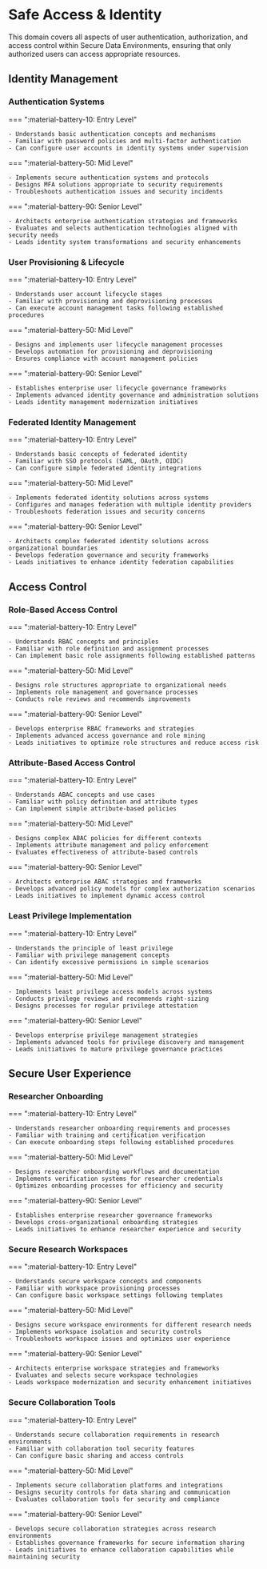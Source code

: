 # Safe Access & Identity

This domain covers all aspects of user authentication, authorization, and access control within Secure Data Environments, ensuring that only authorized users can access appropriate resources.

## Identity Management

### Authentication Systems

=== ":material-battery-10: Entry Level"

    - Understands basic authentication concepts and mechanisms
    - Familiar with password policies and multi-factor authentication
    - Can configure user accounts in identity systems under supervision

=== ":material-battery-50: Mid Level"

    - Implements secure authentication systems and protocols
    - Designs MFA solutions appropriate to security requirements
    - Troubleshoots authentication issues and security incidents

=== ":material-battery-90: Senior Level"

    - Architects enterprise authentication strategies and frameworks
    - Evaluates and selects authentication technologies aligned with security needs
    - Leads identity system transformations and security enhancements

### User Provisioning & Lifecycle

=== ":material-battery-10: Entry Level"

    - Understands user account lifecycle stages
    - Familiar with provisioning and deprovisioning processes
    - Can execute account management tasks following established procedures

=== ":material-battery-50: Mid Level"

    - Designs and implements user lifecycle management processes
    - Develops automation for provisioning and deprovisioning
    - Ensures compliance with account management policies

=== ":material-battery-90: Senior Level"

    - Establishes enterprise user lifecycle governance frameworks
    - Implements advanced identity governance and administration solutions
    - Leads identity management modernization initiatives

### Federated Identity Management

=== ":material-battery-10: Entry Level"

    - Understands basic concepts of federated identity
    - Familiar with SSO protocols (SAML, OAuth, OIDC)
    - Can configure simple federated identity integrations

=== ":material-battery-50: Mid Level"

    - Implements federated identity solutions across systems
    - Configures and manages federation with multiple identity providers
    - Troubleshoots federation issues and security concerns

=== ":material-battery-90: Senior Level"

    - Architects complex federated identity solutions across organizational boundaries
    - Develops federation governance and security frameworks
    - Leads initiatives to enhance identity federation capabilities

## Access Control

### Role-Based Access Control

=== ":material-battery-10: Entry Level"

    - Understands RBAC concepts and principles
    - Familiar with role definition and assignment processes
    - Can implement basic role assignments following established patterns

=== ":material-battery-50: Mid Level"

    - Designs role structures appropriate to organizational needs
    - Implements role management and governance processes
    - Conducts role reviews and recommends improvements

=== ":material-battery-90: Senior Level"

    - Develops enterprise RBAC frameworks and strategies
    - Implements advanced access governance and role mining
    - Leads initiatives to optimize role structures and reduce access risk

### Attribute-Based Access Control

=== ":material-battery-10: Entry Level"

    - Understands ABAC concepts and use cases
    - Familiar with policy definition and attribute types
    - Can implement simple attribute-based policies

=== ":material-battery-50: Mid Level"

    - Designs complex ABAC policies for different contexts
    - Implements attribute management and policy enforcement
    - Evaluates effectiveness of attribute-based controls

=== ":material-battery-90: Senior Level"

    - Architects enterprise ABAC strategies and frameworks
    - Develops advanced policy models for complex authorization scenarios
    - Leads initiatives to implement dynamic access control

### Least Privilege Implementation

=== ":material-battery-10: Entry Level"

    - Understands the principle of least privilege
    - Familiar with privilege management concepts
    - Can identify excessive permissions in simple scenarios

=== ":material-battery-50: Mid Level"

    - Implements least privilege access models across systems
    - Conducts privilege reviews and recommends right-sizing
    - Designs processes for regular privilege attestation

=== ":material-battery-90: Senior Level"

    - Develops enterprise privilege management strategies
    - Implements advanced tools for privilege discovery and management
    - Leads initiatives to mature privilege governance practices

## Secure User Experience

### Researcher Onboarding

=== ":material-battery-10: Entry Level"

    - Understands researcher onboarding requirements and processes
    - Familiar with training and certification verification
    - Can execute onboarding steps following established procedures

=== ":material-battery-50: Mid Level"

    - Designs researcher onboarding workflows and documentation
    - Implements verification systems for researcher credentials
    - Optimizes onboarding processes for efficiency and security

=== ":material-battery-90: Senior Level"

    - Establishes enterprise researcher governance frameworks
    - Develops cross-organizational onboarding strategies
    - Leads initiatives to enhance researcher experience and security

### Secure Research Workspaces

=== ":material-battery-10: Entry Level"

    - Understands secure workspace concepts and components
    - Familiar with workspace provisioning processes
    - Can configure basic workspace settings following templates

=== ":material-battery-50: Mid Level"

    - Designs secure workspace environments for different research needs
    - Implements workspace isolation and security controls
    - Troubleshoots workspace issues and optimizes user experience

=== ":material-battery-90: Senior Level"

    - Architects enterprise workspace strategies and frameworks
    - Evaluates and selects secure workspace technologies
    - Leads workspace modernization and security enhancement initiatives

### Secure Collaboration Tools

=== ":material-battery-10: Entry Level"

    - Understands secure collaboration requirements in research environments
    - Familiar with collaboration tool security features
    - Can configure basic sharing and access controls

=== ":material-battery-50: Mid Level"

    - Implements secure collaboration platforms and integrations
    - Designs security controls for data sharing and communication
    - Evaluates collaboration tools for security and compliance

=== ":material-battery-90: Senior Level"

    - Develops secure collaboration strategies across research environments
    - Establishes governance frameworks for secure information sharing
    - Leads initiatives to enhance collaboration capabilities while maintaining security
